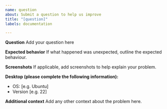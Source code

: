 ```yaml
---
name: question
about: Submit a question to help us improve
title: "[question]"
labels: documentation

---
```


**Question**
Add your question here


**Expected behavior**
If what happened was unexpected, outline the expected behaviour.

**Screenshots**
If applicable, add screenshots to help explain your problem.

**Desktop (please complete the following information):**
 - OS: [e.g. Ubuntu]
 - Version [e.g. 22]

**Additional context**
Add any other context about the problem here.